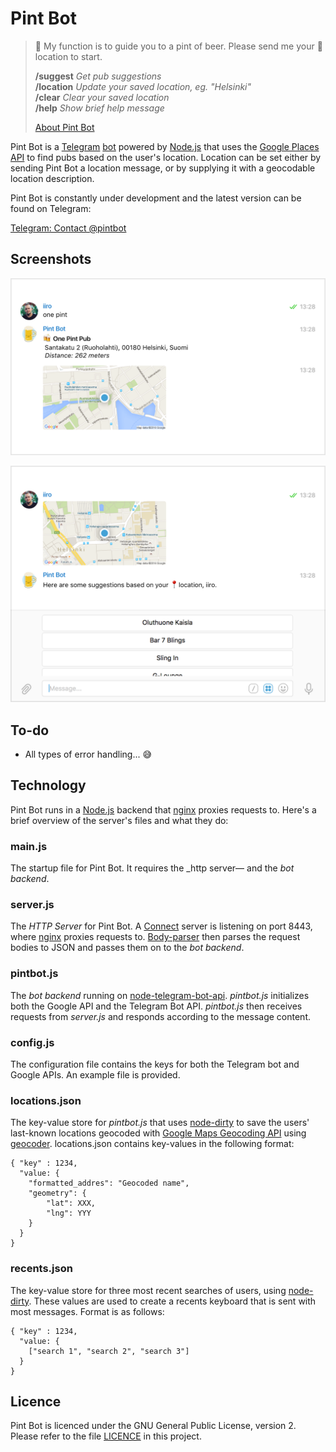 # Pint Bot

>🍻 My function is to guide you to a pint of beer. Please send me your 📍location to start. 
>
> __/suggest__ _Get pub suggestions_  
> __/location__ _Update your saved location, eg. "Helsinki"_  
> __/clear__ _Clear your saved location_  
> __/help__ _Show brief help message_
> 
> [About Pint Bot](https://github.com/iiroj/pintbot)

Pint Bot is a [Telegram](https://telegram.org) [bot](https://core.telegram.org/bots) powered by [Node.js](https://nodejs.org/en/) that uses the [Google Places API](https://developers.google.com/places/) to find pubs based on the user's location. Location can be set either by sending Pint Bot a location message, or by supplying it with a geocodable location description.

Pint Bot is constantly under development and the latest version can be found on Telegram:

[Telegram: Contact @pintbot](https://telegram.me/pintbot)

## Screenshots

![Screenshot 1](https://raw.githubusercontent.com/iiroj/pintbot/master/screenshot%201.png)

![Screenshot 2](https://raw.githubusercontent.com/iiroj/pintbot/master/screenshot%202.png)

## To-do

- All types of error handling... 😅

## Technology

Pint Bot runs in a [Node.js](https://nodejs.org/en/) backend that [nginx](http://nginx.org) proxies requests to. Here's a brief overview of the server's files and what they do:

### main.js

The startup file for Pint Bot. It requires the _http server— and the _bot backend_.

### server.js

The _HTTP Server_ for Pint Bot. A [Connect](https://github.com/senchalabs/connect) server is listening on port 8443, where [nginx](http://nginx.org) proxies requests to. [Body-parser]() then parses the request bodies to JSON and passes them on to the _bot backend_.

### pintbot.js

The _bot backend_ running on [node-telegram-bot-api](https://github.com/yagop/node-telegram-bot-api). _pintbot.js_ initializes both the Google API and the Telegram Bot API. _pintbot.js_ then receives requests from _server.js_ and responds according to the message content.

### config.js

The configuration file contains the keys for both the Telegram bot and Google APIs. An example file is provided.

### locations.json

The key-value store for _pintbot.js_ that uses [node-dirty](https://github.com/felixge/node-dirty) to save the users' last-known locations geocoded with [Google Maps Geocoding API](https://developers.google.com/maps/documentation/geocoding/intro) using [geocoder](https://github.com/wyattdanger/geocoder). locations.json contains key-values in the following format:

    { "key" : 1234,
      "value: {
        "formatted_addres": "Geocoded name",
        "geometry": {
            "lat": XXX,
            "lng": YYY
        }
      }
    }

### recents.json

The key-value store for three most recent searches of users, using [node-dirty](https://github.com/felixge/node-dirty). These values are used to create a recents keyboard that is sent with most messages. Format is as follows:

    { "key" : 1234,
      "value: {
        ["search 1", "search 2", "search 3"]
      }
    }

## Licence

Pint Bot is licenced under the GNU General Public License, version 2. Please refer to the file [LICENCE](https://github.com/iiroj/pintbot/blob/master/LICENCE) in this project.
